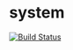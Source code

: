 # system

[![Build Status](https://cloud.drone.io/api/badges/machippie/system/status.svg)](https://cloud.drone.io/machippie/system)
